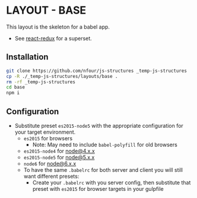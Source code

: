 # LAYOUT - BASE

This layout is the skeleton for a babel app.

- See [react-redux](/layouts/react-redux) for a superset.

## Installation
```bash
git clone https://github.com/nfour/js-structures _temp-js-structures
cp -R ./_temp-js-structures/layouts/base .
rm -rf _temp-js-structures
cd base
npm i
```

## Configuration

- Substitute preset `es2015-node5` with the appropriate configuration for your target environment.
    - `es2015` for browsers
        - Note: May need to include `babel-polyfill` for old browsers
    - `es2015-node4` for node@4.x.x
    - `es2015-node5` for node@5.x.x
    - `node6` for node@6.x.x
    - To have the same `.babelrc` for both server and client you will still want different presets:
        - Create your `.babelrc` with you server config, then substitute that preset with `es2015` for browser targets in your gulpfile
